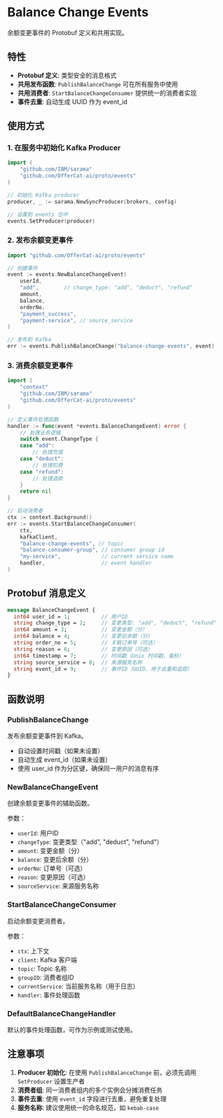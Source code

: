 # Balance Change Events

余额变更事件的 Protobuf 定义和共用实现。

## 特性

- **Protobuf 定义**: 类型安全的消息格式
- **共用发布函数**: `PublishBalanceChange` 可在所有服务中使用
- **共用消费者**: `StartBalanceChangeConsumer` 提供统一的消费者实现
- **事件去重**: 自动生成 UUID 作为 event_id

## 使用方式

### 1. 在服务中初始化 Kafka Producer

```go
import (
    "github.com/IBM/sarama"
    "github.com/OfferCat-ai/proto/events"
)

// 初始化 Kafka producer
producer, _ := sarama.NewSyncProducer(brokers, config)

// 设置到 events 包中
events.SetProducer(producer)
```

### 2. 发布余额变更事件

```go
import "github.com/OfferCat-ai/proto/events"

// 创建事件
event := events.NewBalanceChangeEvent(
    userId,
    "add",        // change_type: "add", "deduct", "refund"
    amount,
    balance,
    orderNo,
    "payment_success",
    "payment-service", // source_service
)

// 发布到 Kafka
err := events.PublishBalanceChange("balance-change-events", event)
```

### 3. 消费余额变更事件

```go
import (
    "context"
    "github.com/IBM/sarama"
    "github.com/OfferCat-ai/proto/events"
)

// 定义事件处理函数
handler := func(event *events.BalanceChangeEvent) error {
    // 处理业务逻辑
    switch event.ChangeType {
    case "add":
        // 处理充值
    case "deduct":
        // 处理扣费
    case "refund":
        // 处理退款
    }
    return nil
}

// 启动消费者
ctx := context.Background()
err := events.StartBalanceChangeConsumer(
    ctx,
    kafkaClient,
    "balance-change-events", // topic
    "balance-consumer-group", // consumer group id
    "my-service",             // current service name
    handler,                  // event handler
)
```

## Protobuf 消息定义

```protobuf
message BalanceChangeEvent {
  int64 user_id = 1;          // 用户ID
  string change_type = 2;     // 变更类型: "add", "deduct", "refund"
  int64 amount = 3;           // 变更金额（分）
  int64 balance = 4;          // 变更后余额（分）
  string order_no = 5;        // 关联订单号（可选）
  string reason = 6;          // 变更原因（可选）
  int64 timestamp = 7;        // 时间戳（Unix 时间戳，毫秒）
  string source_service = 8;  // 来源服务名称
  string event_id = 9;        // 事件ID（UUID，用于去重和追踪）
}
```

## 函数说明

### PublishBalanceChange

发布余额变更事件到 Kafka。

- 自动设置时间戳（如果未设置）
- 自动生成 event_id（如果未设置）
- 使用 user_id 作为分区键，确保同一用户的消息有序

### NewBalanceChangeEvent

创建余额变更事件的辅助函数。

参数：
- `userId`: 用户ID
- `changeType`: 变更类型（"add", "deduct", "refund"）
- `amount`: 变更金额（分）
- `balance`: 变更后余额（分）
- `orderNo`: 订单号（可选）
- `reason`: 变更原因（可选）
- `sourceService`: 来源服务名称

### StartBalanceChangeConsumer

启动余额变更消费者。

参数：
- `ctx`: 上下文
- `client`: Kafka 客户端
- `topic`: Topic 名称
- `groupID`: 消费者组ID
- `currentService`: 当前服务名称（用于日志）
- `handler`: 事件处理函数

### DefaultBalanceChangeHandler

默认的事件处理函数，可作为示例或测试使用。

## 注意事项

1. **Producer 初始化**: 在使用 `PublishBalanceChange` 前，必须先调用 `SetProducer` 设置生产者
2. **消费者组**: 同一消费者组内的多个实例会分摊消费任务
3. **事件去重**: 使用 `event_id` 字段进行去重，避免重复处理
4. **服务名称**: 建议使用统一的命名规范，如 `kebab-case`

